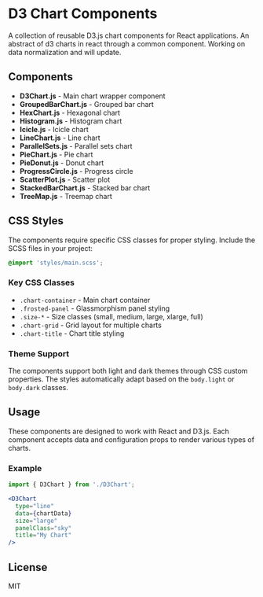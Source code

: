 # D3 Chart Components

A collection of reusable D3.js chart components for React applications. An abstract of d3 charts in react through a common component. Working on data normalization and will update.

## Components

- **D3Chart.js** - Main chart wrapper component
- **GroupedBarChart.js** - Grouped bar chart
- **HexChart.js** - Hexagonal chart
- **Histogram.js** - Histogram chart
- **Icicle.js** - Icicle chart
- **LineChart.js** - Line chart
- **ParallelSets.js** - Parallel sets chart
- **PieChart.js** - Pie chart
- **PieDonut.js** - Donut chart
- **ProgressCircle.js** - Progress circle
- **ScatterPlot.js** - Scatter plot
- **StackedBarChart.js** - Stacked bar chart
- **TreeMap.js** - Treemap chart

## CSS Styles

The components require specific CSS classes for proper styling. Include the SCSS files in your project:

```scss
@import 'styles/main.scss';
```

### Key CSS Classes

- `.chart-container` - Main chart container
- `.frosted-panel` - Glassmorphism panel styling
- `.size-*` - Size classes (small, medium, large, xlarge, full)
- `.chart-grid` - Grid layout for multiple charts
- `.chart-title` - Chart title styling

### Theme Support

The components support both light and dark themes through CSS custom properties. The styles automatically adapt based on the `body.light` or `body.dark` classes.

## Usage

These components are designed to work with React and D3.js. Each component accepts data and configuration props to render various types of charts.

### Example

```jsx
import { D3Chart } from './D3Chart';

<D3Chart
  type="line"
  data={chartData}
  size="large"
  panelClass="sky"
  title="My Chart"
/>
```

## License

MIT
